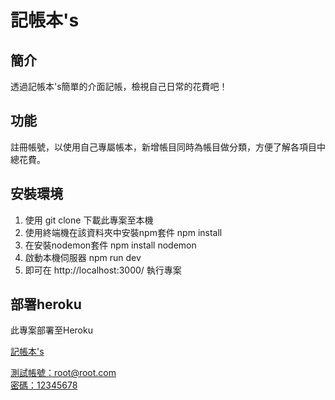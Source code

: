 <!-- # expense-tracker -->
<h1>記帳本's</h1>
    
<h2>簡介</h2>
<p>透過記帳本's簡單的介面記帳，檢視自己日常的花費吧！</p>
    
<h2>功能</h2>
<p>註冊帳號，以使用自己專屬帳本，新增帳目同時為帳目做分類，方便了解各項目中總花費。</p>
    
<h2>安裝環境</h2>
<ol>
<li>使用 git clone 下載此專案至本機</li>
<li>使用終端機在該資料夾中安裝npm套件 npm install</li>
<li>在安裝nodemon套件 npm install nodemon</li>
<li>啟動本機伺服器 npm run dev</li>
<li>即可在 http://localhost:3000/ 執行專案</li>
</ol>

<h2>部署heroku</h2>
<p>此專案部署至Heroku</p>
<p><a href="https://vast-scrubland-49534.herokuapp.com/user/login">記帳本's</p>
<p>測試帳號：root@root.com</br>密碼：12345678</p>
